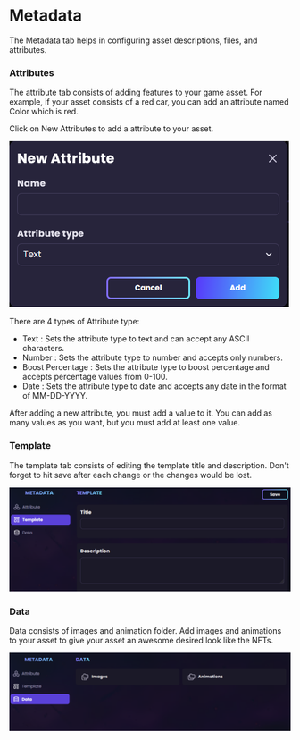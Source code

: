 # Metadata

The Metadata tab helps in configuring asset descriptions, files, and attributes.

### Attributes

The attribute tab consists of adding features to your game asset. For example, if your asset consists of a red car, you can add an attribute named Color which is red.

Click on New Attributes to add a attribute to your asset.

<img src="../../.gitbook/assets/image (3).png" alt="" data-size="original">

There are 4 types of Attribute type:

* Text : Sets the attribute type to text and can accept any ASCII characters.
* Number : Sets the attribute type to number and accepts only numbers.
* Boost Percentage : Sets the attribute type to boost percentage and accepts percentage values from 0-100.
* Date : Sets the attribute type to date and accepts any date in the format of MM-DD-YYYY.

After adding a new attribute, you must add a value to it. You can add as many values as you want, but you must add at least one value.

### Template

The template tab consists of editing the template title and description. Don't forget to hit save after each change or the changes would be lost.

<img src="../../.gitbook/assets/image (34).png" alt="" data-size="original">

### Data

Data consists of images and animation folder. Add images and animations to your asset to give your asset an awesome desired look like the NFTs.

<img src="../../.gitbook/assets/image (24).png" alt="" data-size="original">





